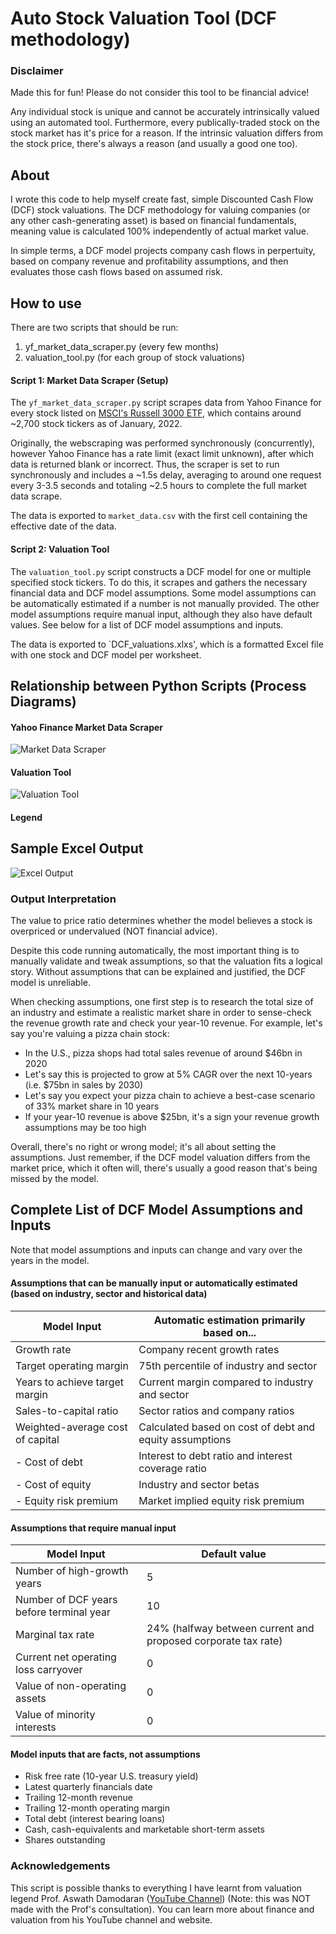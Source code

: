 # Auto Stock Valuation Tool (DCF methodology)
### Disclaimer
Made this for fun! Please do not consider this tool to be financial advice!

Any individual stock is unique and cannot be accurately intrinsically valued using an automated tool. Furthermore, every publically-traded stock on the stock market has it's price for a reason. If the intrinsic valuation differs from the stock price, there's always a reason (and usually a good one too).

## About
I wrote this code to help myself create fast, simple Discounted Cash Flow (DCF) stock valuations. The DCF methodology for valuing companies (or any other cash-generating asset) is based on financial fundamentals, meaning value is calculated 100% independently of actual market value.

In simple terms, a DCF model projects company cash flows in perpertuity, based on company revenue and profitability assumptions, and then evaluates those cash flows based on assumed risk.

## How to use
There are two scripts that should be run:
1. yf_market_data_scraper.py (every few months)
2. valuation_tool.py (for each group of stock valuations)

#### Script 1: Market Data Scraper (Setup)
The `yf_market_data_scraper.py` script scrapes data from Yahoo Finance for every stock listed on [MSCI's Russell 3000 ETF](https://www.ishares.com/us/products/239714/ishares-russell-3000-etf), which contains around ~2,700 stock tickers as of January, 2022.

Originally, the webscraping was performed synchronously (concurrently), however Yahoo Finance has a rate limit (exact limit unknown), after which data is returned blank or incorrect. Thus, the scraper is set to run synchronously and includes a ~1.5s delay, averaging to around one request every 3-3.5 seconds and totaling ~2.5 hours to complete the full market data scrape.

The data is exported to `market_data.csv` with the first cell containing the effective date of the data.

#### Script 2: Valuation Tool
The `valuation_tool.py` script constructs a DCF model for one or multiple specified stock tickers. To do this, it scrapes and gathers the necessary financial data and DCF model assumptions. Some model assumptions can be automatically estimated if a number is not manually provided. The other model assumptions require manual input, although they also have default values. See below for a list of DCF model assumptions and inputs.

The data is exported to `DCF_valuations.xlxs', which is a formatted Excel file with one stock and DCF model per worksheet.

## Relationship between Python Scripts (Process Diagrams)
#### Yahoo Finance Market Data Scraper
![Market Data Scraper](/README_images/process_diagram_script_1.png)
#### Valuation Tool
![Valuation Tool](/README_images/process_diagram_script_2.png)
#### Legend
## Sample Excel Output
![Excel Output](/README_images/sample_excel_output.png)

### Output Interpretation
The value to price ratio determines whether the model believes a stock is overpriced or undervalued (NOT financial advice).

Despite this code running automatically, the most important thing is to manually validate and tweak assumptions, so that the valuation fits a logical story. Without assumptions that can be explained and justified, the DCF model is unreliable.

When checking assumptions, one first step is to research the total size of an industry and estimate a realistic market share in order to sense-check the revenue growth rate and check your year-10 revenue. For example, let's say you're valuing a pizza chain stock:
- In the U.S., pizza shops had total sales revenue of around $46bn in 2020
- Let's say this is projected to grow at 5% CAGR over the next 10-years (i.e. $75bn in sales by 2030)
- Let's say you expect your pizza chain to achieve a best-case scenario of 33% market share in 10 years
- If your year-10 revenue is above $25bn, it's a sign your revenue growth assumptions may be too high

Overall, there's no right or wrong model; it's all about setting the assumptions. Just remember, if the DCF model valuation differs from the market price, which it often will, there's usually a good reason that's being missed by the model.

## Complete List of DCF Model Assumptions and Inputs
Note that model assumptions and inputs can change and vary over the years in the model.
#### Assumptions that can be manually input or automatically estimated (based on industry, sector and historical data)
| Model Input                      | Automatic estimation primarily based on...                        |
| -------------------------------- | ------------------------------------------------------- |
| Growth rate                      | Company recent growth rates                             |
| Target operating margin          | 75th percentile of industry and sector                  |
| Years to achieve target margin   | Current margin compared to industry and sector          |
| Sales-to-capital ratio           | Sector ratios and company ratios                        |
| Weighted-average cost of capital | Calculated based on cost of debt and equity assumptions |
| - Cost of debt                   | Interest to debt ratio and interest coverage ratio      |
| - Cost of equity                 | Industry and sector betas                               |
|   - Equity risk premium          | Market implied equity risk premium                      |

#### Assumptions that require manual input
| Model Input                              | Default value |
| ---------------------------------------- | ------------- |
| Number of high-growth years              | 5             |
| Number of DCF years before terminal year | 10            |
| Marginal tax rate                        | 24% (halfway between current and proposed corporate tax rate)|
| Current net operating loss carryover     | 0             |
| Value of non-operating assets            | 0             |
| Value of minority interests              | 0             |

#### Model inputs that are facts, not assumptions
- Risk free rate (10-year U.S. treasury yield)
- Latest quarterly financials date
- Trailing 12-month revenue
- Trailing 12-month operating margin
- Total debt (interest bearing loans)
- Cash, cash-equivalents and marketable short-term assets
- Shares outstanding

### Acknowledgements
This script is possible thanks to everything I have learnt from valuation legend Prof. Aswath Damodaran ([YouTube Channel](https://www.youtube.com/c/AswathDamodaranonValuation)) (Note: this was NOT made with the Prof's consultation). You can learn more about finance and valuation from his YouTube channel and website.
